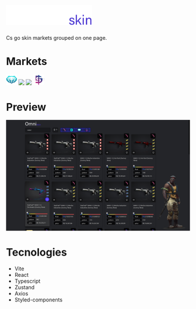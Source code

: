 # [<img src="https://raw.githubusercontent.com/brunoandradebr/omniskin/main/src/components/Header/assets/images/omniskin-logo.png" width="235"/>](https://brunoandradebr.github.io/omniskin/)

Cs go skin markets grouped on one page.

# Markets

[<img src="https://raw.githubusercontent.com/brunoandradebr/omniskin/main/src/components/SkinSearch/StoreFilter/assets/nesha.png" height="30" />](https://neshastore.com/)
[<img src="https://raw.githubusercontent.com/brunoandradebr/omniskin/main/src/components/SkinSearch/StoreFilter/assets/dmarket.ico" height="30" />](https://dmarket.com/pt/ingame-items/item-list/csgo-skins)
[<img src="https://raw.githubusercontent.com/brunoandradebr/omniskin/main/src/components/SkinSearch/StoreFilter/assets/csmoney.ico" height="30" />](https://cs.money/pt/csgo/store/)
[<img src="https://raw.githubusercontent.com/brunoandradebr/omniskin/main/src/components/SkinSearch/StoreFilter/assets/dash.png" height="30" />](https://dashskins.com.br/)

# Preview

[<img src="https://raw.githubusercontent.com/brunoandradebr/omniskin/main/print.png" />](https://brunoandradebr.github.io/omniskin/)

# Tecnologies

- Vite
- React
- Typescript
- Zustand
- Axios
- Styled-components
